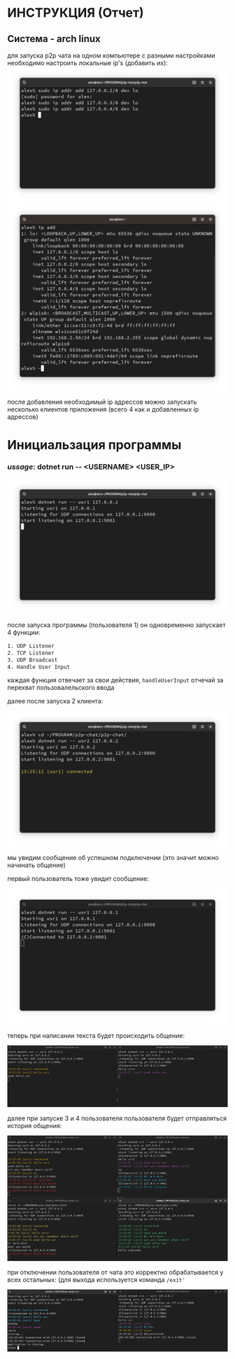 # ИНСТРУКЦИЯ (Отчет)
## Система - arch linux
для запуска p2p чата на одном компьютере с разными настройками необходимо настроить локальные ip's (добавить их):
![alt text](/Screenshots/image1.png)
![alt text](/Screenshots/image8.png)

после добавления необходимый ip адрессов можно запускать несколько клиентов приложения (всего 4 как и добавленных ip адрессов)
# Инициальзация программы
### <i>ussage</i>: dotnet run -- \<USERNAME> \<USER_IP>

![alt text](/Screenshots/image2.png)

после запуска программы (пользователя 1) он одновременно запускает 4 функции:

    1. UDP Listener
    2. TCP Listener
    3. UDP Broadcast
    4. Handle User Input

каждая функция отвечает за свои действия,
<code>handleUserInput</code> отчечай за перехват пользовалельского ввода

далее после запуска 2 клиента:

![alt text](/Screenshots/image3.png)

мы увидим сообщение об успешном подключении  (это значит можно начинать общение)

первый пользователь тоже увидит сообщение:

![alt text](/Screenshots/image4.png)

теперь при написании текста будет происходить общение:

![alt text](/Screenshots/image5.png)

далее при запуске 3 и 4 пользователя пользователя будет отправляться история общения:

![alt text](/Screenshots/image6.png)

при отключении пользователя от чата это корректно обрабатывается у всех остальных:
(для выхода используется команда <code>/exit'</code> 

![alt text](/Screenshots/image7.png)